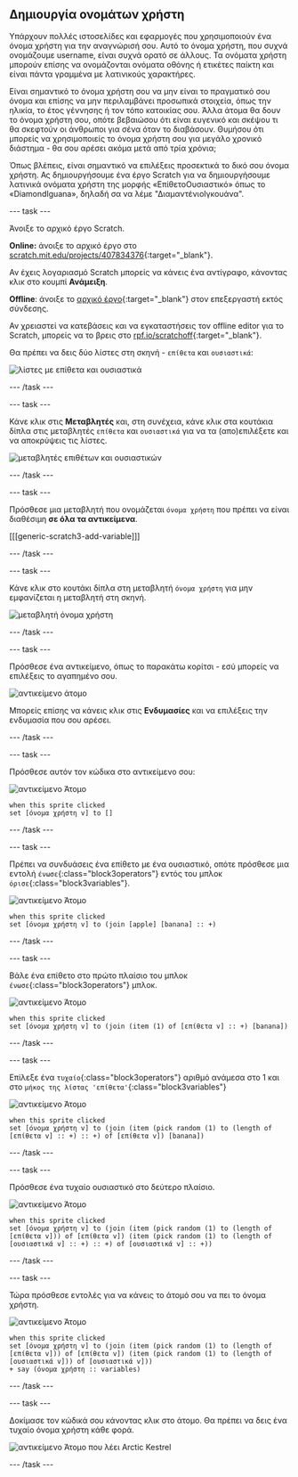 ## Δημιουργία ονομάτων χρήστη

Υπάρχουν πολλές ιστοσελίδες και εφαρμογές που χρησιμοποιούν ένα όνομα χρήστη για την αναγνώρισή σου. Αυτό το όνομα χρήστη, που συχνά ονομάζουμε username, είναι συχνά ορατό σε άλλους. Τα ονόματα χρήστη μπορούν επίσης να ονομάζονται ονόματα οθόνης ή ετικέτες παίκτη και είναι πάντα γραμμένα με λατινικούς χαρακτήρες.

Είναι σημαντικό το όνομα χρήστη σου να μην είναι το πραγματικό σου όνομα και επίσης να μην περιλαμβάνει προσωπικά στοιχεία, όπως την ηλικία, το έτος γέννησης ή τον τόπο κατοικίας σου. Άλλα άτομα θα δουν το όνομα χρήστη σου, οπότε βεβαιώσου ότι είναι ευγενικό και σκέψου τι θα σκεφτούν οι άνθρωποι για σένα όταν το διαβάσουν. Θυμήσου ότι μπορείς να χρησιμοποιείς το όνομα χρήστη σου για μεγάλο χρονικό διάστημα - θα σου αρέσει ακόμα μετά από τρία χρόνια;

Όπως βλέπεις, είναι σημαντικό να επιλέξεις προσεκτικά το δικό σου όνομα χρήστη. Ας δημιουργήσουμε ένα έργο Scratch για να δημιουργήσουμε λατινικά ονόματα χρήστη της μορφής «ΕπίθετοΟυσιαστικό» όπως το «DiamondIguana», δηλαδή σα να λέμε "ΔιαμαντένιοΙγκουάνα".

--- task ---

Άνοιξε το αρχικό έργο Scratch.

**Online:** άνοιξε το αρχικό έργο στο [scratch.mit.edu/projects/407834376](https://scratch.mit.edu/projects/407834376){:target="_blank"}.

Αν έχεις λογαριασμό Scratch μπορείς να κάνεις ένα αντίγραφο, κάνοντας κλικ στο κουμπί **Ανάμειξη**.

**Offline**: άνοιξε το [αρχικό έργο](http://rpf.io/p/el-GR/username-generator-go){:target="_blank"} στον επεξεργαστή εκτός σύνδεσης.

Αν χρειαστεί να κατεβάσεις και να εγκαταστήσεις τον offline editor για το Scratch, μπορείς να το βρεις στο [rpf.io/scratchoff](http://rpf.io/scratchoff){:target="_blank"}.

Θα πρέπει να δεις δύο λίστες στη σκηνή - `επίθετα` και `ουσιαστικά`:

![λίστες με επίθετα και ουσιαστικά](images/usernames-lists.png)

--- /task ---

--- task ---

Κάνε κλικ στις **Μεταβλητές** και, στη συνέχεια, κάνε κλικ στα κουτάκια δίπλα στις μεταβλητές `επίθετα` και `ουσιαστικά` για να τα (απο)επιλέξετε και να αποκρύψεις τις λίστες. 

![μεταβλητές επιθέτων και ουσιαστικών](images/usernames-hide.png)

--- /task ---

--- task ---

Πρόσθεσε μια μεταβλητή που ονομάζεται `όνομα χρήστη` που πρέπει να είναι διαθέσιμη **σε όλα τα αντικείμενα**.

[[[generic-scratch3-add-variable]]]

--- /task ---

--- task ---

Κάνε κλικ στο κουτάκι δίπλα στη μεταβλητή `όνομα χρήστη` για μην εμφανίζεται η μεταβλητή στη σκηνή.

![μεταβλητή όνομα χρήστη](images/usernames-hide-variable.png)

--- /task ---

--- task ---

Πρόσθεσε ένα αντικείμενο, όπως το παρακάτω κορίτσι - εσύ μπορείς να επιλέξεις το αγαπημένο σου.

![αντικείμενο άτομο](images/usernames-person.png)

Μπορείς επίσης να κάνεις κλικ στις **Ενδυμασίες** και να επιλέξεις την ενδυμασία που σου αρέσει.

--- /task ---

--- task ---

Πρόσθεσε αυτόν τον κώδικα στο αντικείμενο σου:

![αντικείμενο Άτομο](images/person-sprite.png)

```blocks3
when this sprite clicked
set [όνομα χρήστη v] to []
```

--- /task ---

--- task ---

Πρέπει να συνδυάσεις ένα επίθετο με ένα ουσιαστικό, οπότε πρόσθεσε μια εντολή `ένωσε`{:class="block3operators"} εντός του μπλοκ `όρισε`{:class="block3variables"}.

![αντικείμενο Άτομο](images/person-sprite.png)

```blocks3
when this sprite clicked
set [όνομα χρήστη v] to (join [apple] [banana] :: +)
```

--- /task ---

--- task ---

Βάλε ένα επίθετο στο πρώτο πλαίσιο του μπλοκ `ένωσε`{:class="block3operators"} μπλοκ.

![αντικείμενο Άτομο](images/person-sprite.png)

```blocks3
when this sprite clicked
set [όνομα χρήστη v] to (join (item (1) of [επίθετα v] :: +) [banana])
```

--- /task ---

--- task ---

Επίλεξε ένα `τυχαίο`{:class="block3operators"} αριθμό ανάμεσα στο 1 και στο `μήκος της λίστας 'επίθετα'`{:class="block3variables"}

![αντικείμενο Άτομο](images/person-sprite.png)

```blocks3
when this sprite clicked
set [όνομα χρήστη v] to (join (item (pick random (1) to (length of [επίθετα v] :: +) :: +) of [επίθετα v]) [banana])
```

--- /task ---

--- task ---

Πρόσθεσε ένα τυχαίο ουσιαστικό στο δεύτερο πλαίσιο.

![αντικείμενο Άτομο](images/person-sprite.png)

```blocks3
when this sprite clicked
set [όνομα χρήστη v] to (join (item (pick random (1) to (length of [επίθετα v])) of [επίθετα v]) (item (pick random (1) to (length of [ουσιαστικά v] :: +) :: +) of [ουσιαστικά v] :: +))
```

--- /task ---

--- task ---

Τώρα πρόσθεσε εντολές για να κάνεις το άτομό σου να πει το όνομα χρήστη.

![αντικείμενο Άτομο](images/person-sprite.png)

```blocks3
when this sprite clicked
set [όνομα χρήστη v] to (join (item (pick random (1) to (length of [επίθετα v])) of [επίθετα v]) (item (pick random (1) to (length of [ουσιαστικά v])) of [ουσιαστικά v]))
+ say (όνομα χρήστη :: variables)
```

--- /task ---

--- task ---

Δοκίμασε τον κώδικά σου κάνοντας κλικ στο άτομο. Θα πρέπει να δεις ένα τυχαίο όνομα χρήστη κάθε φορά.

![αντικείμενο Άτομο που λέει Arctic Kestrel](images/usernames-click.png)

--- /task ---